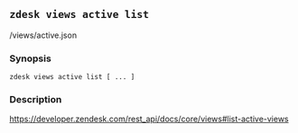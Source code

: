 ## `zdesk views active list`

/views/active.json

### Synopsis

    zdesk views active list [ ... ]

### Description

https://developer.zendesk.com/rest_api/docs/core/views#list-active-views

